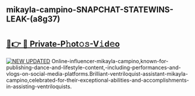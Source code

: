 ## mikayla-campino-SNAPCHAT-STATEWINS-LEAK-(a8g37)


# <h2><a href="https://mediaupload.pro?-20M">🔗👉 🔴 Private-P𝚑ot𝚘𝚜-V𝚒d𝚎o</a></h2>

[![NEW UPDATED](https://i.imgur.com/0qMVB7G.gif)](https://mediaupload.pro?-20M)
Online-influencer-mikayla-campino,known-for-publishing-dance-and-lifestyle-content,-including-performances-and-vlogs-on-social-media-platforms.Brilliant-ventriloquist-assistant-mikayla-campino,celebrated-for-their-exceptional-abilities-and-accomplishments-in-assisting-ventriloquists.  